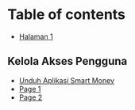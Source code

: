 # Table of contents

* [Halaman 1](README.md)

## Kelola Akses Pengguna

* [Unduh Aplikasi Smart Monev](kelola-akses-pengguna/unduh-aplikasi-smart-monev.md)
* [Page 1](kelola-akses-pengguna/page-1.md)
* [Page 2](kelola-akses-pengguna/page-2.md)
